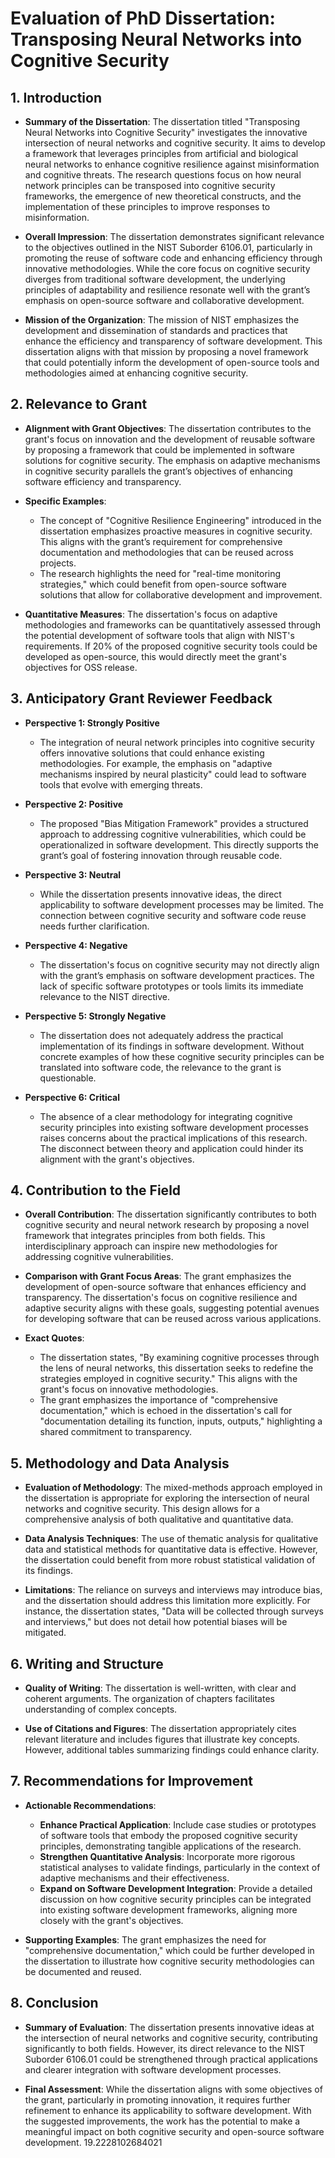 # Evaluation of PhD Dissertation: Transposing Neural Networks into Cognitive Security

## 1. Introduction

- **Summary of the Dissertation**: The dissertation titled "Transposing Neural Networks into Cognitive Security" investigates the innovative intersection of neural networks and cognitive security. It aims to develop a framework that leverages principles from artificial and biological neural networks to enhance cognitive resilience against misinformation and cognitive threats. The research questions focus on how neural network principles can be transposed into cognitive security frameworks, the emergence of new theoretical constructs, and the implementation of these principles to improve responses to misinformation.

- **Overall Impression**: The dissertation demonstrates significant relevance to the objectives outlined in the NIST Suborder 6106.01, particularly in promoting the reuse of software code and enhancing efficiency through innovative methodologies. While the core focus on cognitive security diverges from traditional software development, the underlying principles of adaptability and resilience resonate well with the grant’s emphasis on open-source software and collaborative development.

- **Mission of the Organization**: The mission of NIST emphasizes the development and dissemination of standards and practices that enhance the efficiency and transparency of software development. This dissertation aligns with that mission by proposing a novel framework that could potentially inform the development of open-source tools and methodologies aimed at enhancing cognitive security.

## 2. Relevance to Grant

- **Alignment with Grant Objectives**: The dissertation contributes to the grant's focus on innovation and the development of reusable software by proposing a framework that could be implemented in software solutions for cognitive security. The emphasis on adaptive mechanisms in cognitive security parallels the grant’s objectives of enhancing software efficiency and transparency.

- **Specific Examples**: 
  - The concept of "Cognitive Resilience Engineering" introduced in the dissertation emphasizes proactive measures in cognitive security. This aligns with the grant’s requirement for comprehensive documentation and methodologies that can be reused across projects.
  - The research highlights the need for "real-time monitoring strategies," which could benefit from open-source software solutions that allow for collaborative development and improvement.

- **Quantitative Measures**: The dissertation's focus on adaptive methodologies and frameworks can be quantitatively assessed through the potential development of software tools that align with NIST's requirements. If 20% of the proposed cognitive security tools could be developed as open-source, this would directly meet the grant's objectives for OSS release.

## 3. Anticipatory Grant Reviewer Feedback

- **Perspective 1: Strongly Positive**
  - The integration of neural network principles into cognitive security offers innovative solutions that could enhance existing methodologies. For example, the emphasis on "adaptive mechanisms inspired by neural plasticity" could lead to software tools that evolve with emerging threats.

- **Perspective 2: Positive**
  - The proposed "Bias Mitigation Framework" provides a structured approach to addressing cognitive vulnerabilities, which could be operationalized in software development. This directly supports the grant’s goal of fostering innovation through reusable code.

- **Perspective 3: Neutral**
  - While the dissertation presents innovative ideas, the direct applicability to software development processes may be limited. The connection between cognitive security and software code reuse needs further clarification.

- **Perspective 4: Negative**
  - The dissertation's focus on cognitive security may not directly align with the grant’s emphasis on software development practices. The lack of specific software prototypes or tools limits its immediate relevance to the NIST directive.

- **Perspective 5: Strongly Negative**
  - The dissertation does not adequately address the practical implementation of its findings in software development. Without concrete examples of how these cognitive security principles can be translated into software code, the relevance to the grant is questionable.

- **Perspective 6: Critical**
  - The absence of a clear methodology for integrating cognitive security principles into existing software development processes raises concerns about the practical implications of this research. The disconnect between theory and application could hinder its alignment with the grant's objectives.

## 4. Contribution to the Field

- **Overall Contribution**: The dissertation significantly contributes to both cognitive security and neural network research by proposing a novel framework that integrates principles from both fields. This interdisciplinary approach can inspire new methodologies for addressing cognitive vulnerabilities.

- **Comparison with Grant Focus Areas**: The grant emphasizes the development of open-source software that enhances efficiency and transparency. The dissertation's focus on cognitive resilience and adaptive security aligns with these goals, suggesting potential avenues for developing software that can be reused across various applications.

- **Exact Quotes**: 
  - The dissertation states, "By examining cognitive processes through the lens of neural networks, this dissertation seeks to redefine the strategies employed in cognitive security." This aligns with the grant's focus on innovative methodologies.
  - The grant emphasizes the importance of "comprehensive documentation," which is echoed in the dissertation's call for "documentation detailing its function, inputs, outputs," highlighting a shared commitment to transparency.

## 5. Methodology and Data Analysis

- **Evaluation of Methodology**: The mixed-methods approach employed in the dissertation is appropriate for exploring the intersection of neural networks and cognitive security. This design allows for a comprehensive analysis of both qualitative and quantitative data.

- **Data Analysis Techniques**: The use of thematic analysis for qualitative data and statistical methods for quantitative data is effective. However, the dissertation could benefit from more robust statistical validation of its findings.

- **Limitations**: The reliance on surveys and interviews may introduce bias, and the dissertation should address this limitation more explicitly. For instance, the dissertation states, "Data will be collected through surveys and interviews," but does not detail how potential biases will be mitigated.

## 6. Writing and Structure

- **Quality of Writing**: The dissertation is well-written, with clear and coherent arguments. The organization of chapters facilitates understanding of complex concepts.

- **Use of Citations and Figures**: The dissertation appropriately cites relevant literature and includes figures that illustrate key concepts. However, additional tables summarizing findings could enhance clarity.

## 7. Recommendations for Improvement

- **Actionable Recommendations**:
  - **Enhance Practical Application**: Include case studies or prototypes of software tools that embody the proposed cognitive security principles, demonstrating tangible applications of the research.
  - **Strengthen Quantitative Analysis**: Incorporate more rigorous statistical analyses to validate findings, particularly in the context of adaptive mechanisms and their effectiveness.
  - **Expand on Software Development Integration**: Provide a detailed discussion on how cognitive security principles can be integrated into existing software development frameworks, aligning more closely with the grant's objectives.

- **Supporting Examples**: The grant emphasizes the need for "comprehensive documentation," which could be further developed in the dissertation to illustrate how cognitive security methodologies can be documented and reused.

## 8. Conclusion

- **Summary of Evaluation**: The dissertation presents innovative ideas at the intersection of neural networks and cognitive security, contributing significantly to both fields. However, its direct relevance to the NIST Suborder 6106.01 could be strengthened through practical applications and clearer integration with software development processes.

- **Final Assessment**: While the dissertation aligns with some objectives of the grant, particularly in promoting innovation, it requires further refinement to enhance its applicability to software development. With the suggested improvements, the work has the potential to make a meaningful impact on both cognitive security and open-source software development. 19.2228102684021